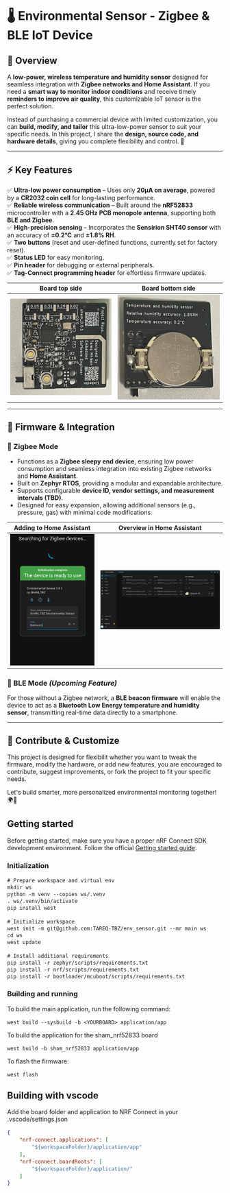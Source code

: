 # 🌡️ Environmental Sensor - Zigbee & BLE IoT Device

## 📌 Overview

A **low-power, wireless temperature and humidity sensor** designed for seamless integration with **Zigbee networks and Home Assistant**. If you need a **smart way to monitor indoor conditions** and receive timely **reminders to improve air quality**, this customizable IoT sensor is the perfect solution.

Instead of purchasing a commercial device with limited customization, you can **build, modify, and tailor** this ultra-low-power sensor to suit your specific needs. In this project, I share the **design, source code, and hardware details**, giving you complete flexibility and control. 🚀  

---

## ⚡ Key Features

✅ **Ultra-low power consumption** – Uses only **20µA on average**, powered by a **CR2032 coin cell** for long-lasting performance.  
✅ **Reliable wireless communication** – Built around the **nRF52833** microcontroller with a **2.45 GHz PCB monopole antenna**, supporting both **BLE and Zigbee**.  
✅ **High-precision sensing** – Incorporates the **Sensirion SHT40 sensor** with an accuracy of **±0.2°C** and **±1.8% RH**.  
✅ **Two buttons** (reset and user-defined functions, currently set for factory reset).  
✅ **Status LED** for easy monitoring.  
✅ **Pin header** for debugging or external peripherals.  
✅ **Tag-Connect programming header** for effortless firmware updates.  

| Board top side | Board bottom side |
|-------------------------|-------------------------|
| ![Board top side](docs/images/Board_top.jpeg?s=300) | ![Board bottom side](docs/images/Board_bottom.jpeg?s=300) |

---

## 🔧 Firmware & Integration

### 📡 Zigbee Mode  

- Functions as a **Zigbee sleepy end device**, ensuring low power consumption and seamless integration into existing Zigbee networks and **Home Assistant**.  
- Built on **Zephyr RTOS**, providing a modular and expandable architecture.  
- Supports configurable **device ID, vendor settings, and measurement intervals (TBD)**.  
- Designed for easy expansion, allowing additional sensors (e.g., pressure, gas) with minimal code modifications.  

| Adding to Home Assistant | Overview in Home Assistant |
|-------------------------|-------------------------|
| ![Sensor Integration](docs/images/sesor_in_homeassistant.png?s=300) | ![Ready to Use](docs/images/homeassistent.png) |

### 📶 BLE Mode *(Upcoming Feature)*  

For those without a Zigbee network, a **BLE beacon firmware** will enable the device to act as a **Bluetooth Low Energy temperature and humidity sensor**, transmitting real-time data directly to a smartphone.

---

## 📢 Contribute & Customize

This project is designed for flexibilit whether you want to tweak the firmware, modify the hardware, or add new features, you are encouraged to contribute, suggest improvements, or fork the project to fit your specific needs.

Let's build smarter, more personalized environmental monitoring together! 🌍🔧

## Getting started

Before getting started, make sure you have a proper nRF Connect SDK development environment.
Follow the official
[Getting started guide](https://developer.nordicsemi.com/nRF_Connect_SDK/doc/latest/nrf/getting_started.html).

### Initialization

```shell
# Prepare workspace and virtual env
mkdir ws
python -m venv --copies ws/.venv
. ws/.venv/bin/activate
pip install west

# Initialize workspace
west init -m git@github.com:TAREQ-TBZ/env_sensor.git --mr main ws
cd ws
west update

# Install additional requirements
pip install -r zephyr/scripts/requirements.txt
pip install -r nrf/scripts/requirements.txt
pip install -r bootloader/mcuboot/scripts/requirements.txt
```

### Building and running

To build the main application, run the following command:

```shell
west build --sysbuild -b <YOURBOARD> application/app
```

To build the application for the sham_nrf52833 board

```shell
west build -b sham_nrf52833 application/app
```

To flash the firmware:

```shell
west flash
```

## Building with vscode

Add the board folder and application to NRF Connect in your .vscode/settings.json

```json
{
    "nrf-connect.applications": [
        "${workspaceFolder}/application/app"
    ],
    "nrf-connect.boardRoots": [
        "${workspaceFolder}/application/"
    ]
}
```
